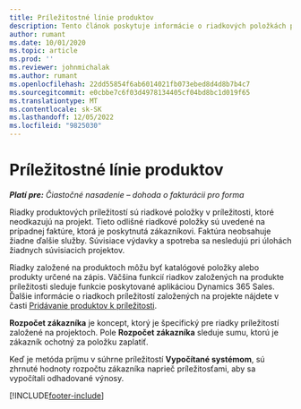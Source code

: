 ```yaml
---
title: Príležitostné línie produktov
description: Tento článok poskytuje informácie o riadkových položkách produktovej príležitosti v Project Operations.
author: rumant
ms.date: 10/01/2020
ms.topic: article
ms.prod: ''
ms.reviewer: johnmichalak
ms.author: rumant
ms.openlocfilehash: 22dd55854f6ab6014021fb073ebed8d4d8b7b4c7
ms.sourcegitcommit: e0cbbe7c6f03d4978134405cf04bd8bc1d019f65
ms.translationtype: MT
ms.contentlocale: sk-SK
ms.lasthandoff: 12/05/2022
ms.locfileid: "9825030"
---
```

# <a name="product-opportunity-lines"></a>Príležitostné línie produktov

_**Platí pre:** Čiastočné nasadenie – dohoda o fakturácii pro forma_

Riadky produktových príležitostí sú riadkové položky v príležitosti, ktoré neodkazujú na projekt. Tieto odlišné riadkové položky sú uvedené na prípadnej faktúre, ktorá je poskytnutá zákazníkovi. Faktúra neobsahuje žiadne ďalšie služby. Súvisiace výdavky a spotreba sa nesledujú pri úlohách žiadnych súvisiacich projektov.

Riadky založené na produktoch môžu byť katalógové položky alebo produkty určené na zápis. Väčšina funkcií riadkov založených na produkte príležitosti sleduje funkcie poskytované aplikáciou Dynamics 365 Sales. Ďalšie informácie o riadkoch príležitostí založených na projekte nájdete v časti [Pridávanie produktov k príležitosti](/dynamics365/sales-enterprise/add-products-opportunity).

**Rozpočet zákazníka** je koncept, ktorý je špecifický pre riadky príležitostí založené na projektoch. Pole **Rozpočet zákazníka** sleduje sumu, ktorú je zákazník ochotný za položku zaplatiť.

Keď je metóda príjmu v súhrne príležitostí **Vypočítané systémom**, sú zhrnuté hodnoty rozpočtu zákazníka naprieč príležitosťami, aby sa vypočítali odhadované výnosy. 



[!INCLUDE[footer-include](../../includes/footer-banner.md)]
